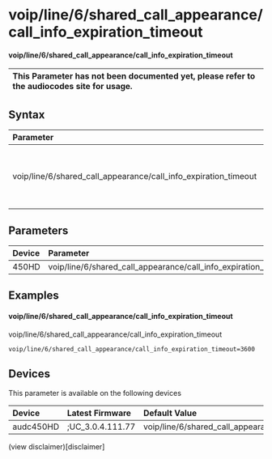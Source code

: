 ﻿---
description: voip/line/6/shared_call_appearance/call_info_expiration_timeout
search: false
---

# voip/line/6/shared_call_appearance/call_info_expiration_timeout

#### voip/line/6/shared_call_appearance/call_info_expiration_timeout


| This Parameter has not been documented yet, please refer to the audiocodes site for usage.  |
| :--- |

## Syntax
| Parameter | Syntax |
| :--- | :--- |
|voip/line/6/shared_call_appearance/call_info_expiration_timeout | {% raw %} undefined {% endraw %} |

## Parameters
|Device|Parameter|value|Description|
|:---|:---|:---|:---|
| 450HD | voip/line/6/shared_call_appearance/call_info_expiration_timeout |  |  |

## Examples
#### voip/line/6/shared_call_appearance/call_info_expiration_timeout

voip/line/6/shared_call_appearance/call_info_expiration_timeout

```
voip/line/6/shared_call_appearance/call_info_expiration_timeout=3600
```

## Devices
This parameter is available on the following devices

| Device | Latest Firmware | Default Value |
|:---|:---|:---|
| audc450HD | ;UC_3.0.4.111.77 | voip/line/6/shared_call_appearance/call_info_expiration_timeout=3600 

(view disclaimer)[disclaimer]
